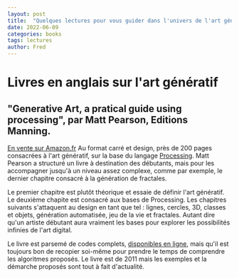 ```yaml
---
layout: post
title:  "Quelques lectures pour vous guider dans l'univers de l'art génératif"
date: 2022-06-09
categories: books
tags: lectures
author: Fred
---
```


# Livres en anglais sur l'art génératif

## "Generative Art, a pratical guide using processing", par Matt Pearson, Editions Manning.
[En vente sur Amazon.fr](https://amzn.to/3xAIZDD)
Au format carré et design, près de 200 pages consacrées à l'art génératif, sur la base du langage [Processing](http://processing.org). Matt Pearson a structuré un livre à destination des débutants, mais pour les accompagner jusqu'à un niveau assez complexe, comme par exemple, le dernier chapitre consacré à la génération de fractales.

Le premier chapitre est plutôt théorique et essaie de définir l'art génératif. 
Le deuxième chapite est consacré aux bases de Processing.
Les chapitres suivants s'attaquent au design en tant que tel : lignes, cercles, 3D, classes et objets, génération automatisée, jeu de la vie et fractales. Autant dire qu'un artiste débutant aura vraiment les bases pour explorer les possibilités infinies de l'art digital.

Le livre est parsemé de codes complets, [disponibles en ligne](https://manning.com/GenerativeArt), mais qu'il est toujours bon de recopier soi-même pour prendre le temps de comprendre les algoritmes proposés.
Le livre est de 2011 mais les exemples et la démarche proposés sont tout à fait d'actualité.
